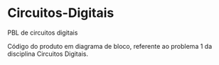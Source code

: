 # Circuitos-Digitais
PBL de circuitos digitais

Código do produto em diagrama de bloco, referente ao problema 1 da disciplina Circuitos Digitais.

